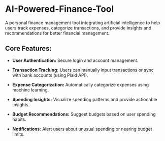 # AI-Powered-Finance-Tool
A personal finance management tool integrating artificial intelligence to help users track expenses, categorize transactions, and provide insights and recommendations for better financial management.

## Core Features:

* **User Authentication:** Secure login and account management.
  
* **Transaction Tracking:** Users can manually input transactions or sync with bank accounts (using Plaid API).
  
* **Expense Categorization:** Automatically categorize expenses using machine learning.
  
* **Spending Insights:** Visualize spending patterns and provide actionable insights.
  
* **Budget Recommendations:** Suggest budgets based on user spending habits.
  
* **Notifications:** Alert users about unusual spending or nearing budget limits.
  
